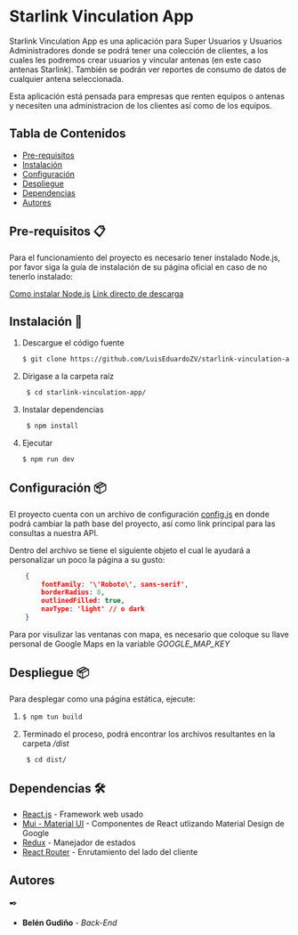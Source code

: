# Starlink Vinculation App

Starlink Vinculation App es una aplicación para Super Usuarios y Usuarios Administradores donde se podrá tener una colección de clientes, a los cuales les podremos crear usuarios y vincular antenas (en este caso antenas Starlink). También se podrán ver reportes de consumo de datos de cualquier antena seleccionada.

Esta aplicación está pensada para empresas que renten equipos o antenas y necesiten una administracion de los clientes así como de los equipos.

## Tabla de Contenidos

- [Pre-requisitos](#pre-requisitos)
- [Instalación](#instalación)
- [Configuración](#configuración)
- [Despliegue](#despliegue)
- [Dependencias](#dependencias)
- [Autores](#autores)

## Pre-requisitos 📋

Para el funcionamiento del proyecto es necesario tener instalado Node.js, por favor siga la guía de instalación de su página oficial en caso de no tenerlo instalado:

[Como instalar Node.js][1]
[Link directo de descarga][2]

## Instalación 🔧

1. Descargue el código fuente
   ```bash
   $ git clone https://github.com/LuisEduardoZV/starlink-vinculation-app
   ```
1. Dirigase a la carpeta raíz
   ```bash
    $ cd starlink-vinculation-app/
   ```
1. Instalar dependencias 
   ```bash
    $ npm install
   ```
1. Ejecutar
    ```bash
    $ npm run dev
    ```

## Configuración 📦

El proyecto cuenta con un archivo de configuración [config.js](doc:/src/config.js) en donde podrá cambiar la path base del proyecto, así como link principal para las consultas a nuestra API.

Dentro del archivo se tiene el siguiente objeto el cual le ayudará a personalizar un poco la página a su gusto: 

```json
    {
        fontFamily: '\'Roboto\', sans-serif',
        borderRadius: 8,
        outlinedFilled: true,
        navType: 'light' // o dark
    }
```

Para por visulizar las ventanas con mapa, es necesario que coloque su llave personal de Google Maps en la variable *GOOGLE_MAP_KEY*

## Despliegue 📦

Para desplegar como una página estática, ejecute:

1. 
   ```bash
   $ npm tun build
   ```
1. Terminado el proceso, podrá encontrar los archivos resultantes en la carpeta */dist*
   ```bash
    $ cd dist/
   ```

## Dependencias 🛠️

* [React.js](https://react.dev/reference/react) - Framework web usado
* [Mui - Material UI](https://mui.com/material-ui/getting-started/) - Componentes de React utlizando Material Design de Google
* [Redux](https://redux.js.org/) - Manejador de estados
* [React Router](https://reactrouter.com/en/main) - Enrutamiento del lado del cliente

## Autores
✒️

* **Belén Gudiño** - *Back-End*


[1]: https://nodejs.org/en/learn/getting-started/how-to-install-nodejs  "Como instalar Node.js"
[2]: https://nodejs.org/en/download  "Link directo de descarga"
